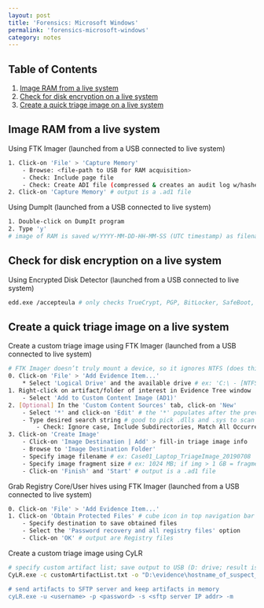 ```yaml
---
layout: post
title: 'Forensics: Microsoft Windows'
permalink: 'forensics-microsoft-windows'
category: notes
---
```


## Table of Contents
1. [Image RAM from a live system](#image-ram-from-a-live-system)
2. [Check for disk encryption on a live system](#check-for-disk-encryption-on-a-live-system)
3. [Create a quick triage image on a live system](#create-a-quick-triage-image-on-a-live-system)

## Image RAM from a live system
Using FTK Imager (launched from a USB connected to live system)
```bash
1. Click-on 'File' > 'Capture Memory'
	- Browse: <file-path to USB for RAM acquisition>
	- Check: Include page file
	- Check: Create ADI file (compressed & creates an audit log w/hashes)
2. Click-on 'Capture Memory' # output is a .ad1 file
```
Using DumpIt (launched from a USB connected to live system)
```bash
1. Double-click on DumpIt program
2. Type 'y'
# image of RAM is saved w/YYYY-MM-DD-HH-MM-SS (UTC timestamp) as filename on USB
```

## Check for disk encryption on a live system
Using Encrypted Disk Detector (launched from a USB connected to live system)
```bash
edd.exe /accepteula # only checks TrueCrypt, PGP, BitLocker, SafeBoot, Checkpoint, Sophos, and Symantec; if encrypted, create a live Logical image w/FTK Imager next *
```

## Create a quick triage image on a live system
Create a custom triage image using FTK Imager (launched from a USB connected to live system)
```bash
# FTK Imager doesn’t truly mount a device, so it ignores NTFS (does things at the physical level, not through the kernel). Use Arsenal Image Mounter to access Volume Shadow Copies and other NTFS-required nuances (BitLocker).
0. Click-on 'File' > 'Add Evidence Item...'
	* Select 'Logical Drive' and the available drive # ex: 'C:\ - [NTFS]'
1. Right-click on artifact/folder of interest in Evidence Tree window
	- Select 'Add to Custom Content Image (AD1)'
2. [Optional] In the 'Custom Content Sources' tab, click-on 'New'
	- Select '*' and click-on 'Edit' # the '*' populates after the previous step
	- Type desired search string # good to pick .dlls and .sys to scan for hacker files
		- Check: Ignore case, Include Subdirectories, Match All Occurrences
3. Click-on 'Create Image'
	- Click-on 'Image Destination | Add' > fill-in triage image info
	- Browse to 'Image Destination Folder'
	- Specify image filename # ex: Case01_Laptop_TriageImage_20190708
	- Specify image fragment size # ex: 1024 MB; if img > 1 GB = fragments
	- Click-on 'Finish' and 'Start' # output is a .ad1 file
```

Grab Registry Core/User hives using FTK Imager (launched from a USB connected to live system)
```bash
0. Click-on 'File' > 'Add Evidence Item...'
1. Click-on 'Obtain Protected Files' # cube icon in top navigation bar
	- Specify destination to save obtained files
	- Select the 'Password recovery and all registry files' option
	- Click-on 'OK' # output are Registry files
```

Create a custom triage image using CyLR 
```bash
# specify custom artifact list; save output to USB (D: drive; result is a .zip)
CyLR.exe -c customArtifactList.txt -o "D:\evidence\hostname_of_suspect_PC”

# send artifacts to SFTP server and keep artifacts in memory
cyLR.exe -u <username> -p <password> -s <sftp server IP addr> -m
```
